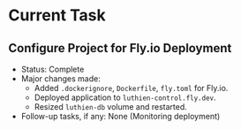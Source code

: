 # Current Task
## Configure Project for Fly.io Deployment
 - Status: Complete
 - Major changes made:
   - Added `.dockerignore`, `Dockerfile`, `fly.toml` for Fly.io.
   - Deployed application to `luthien-control.fly.dev`.
   - Resized `luthien-db` volume and restarted.
 - Follow-up tasks, if any: None (Monitoring deployment)
